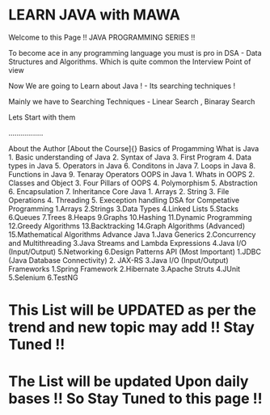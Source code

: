 # LEARN JAVA with MAWA 

Welcome to this Page !! JAVA PROGRAMMING SERIES !!

To become ace in any programming language you must is pro in DSA - Data Structures and Algorithms. Which is quite common the Interview Point of view 

Now We are going to Learn about Java ! - Its searching techniques ! 

Mainly we have to Searching Techniques - Linear Search , Binaray Search 

Lets Start with them 

.................

About the Author
  [About the Course]{}
  Basics of Progamming 
  What is Java
    1. Basic understanding of Java
    2. Syntax of Java
    3. First Program
    4. Data types in Java
    5. Operators in Java
    6. Conditons in Java
    7. Loops in Java
    8. Functions in Java
    9. Tenaray Operators
  OOPS in Java
    1. Whats in OOPS 
    2. Classes and Object
    3. Four Pillars of OOPS
    4. Polymorphism 
    5. Abstraction 
    6. Encapsulation
    7. Inheritance 
  Core Java
    1. Arrays
    2. String 
    3. File Operations
    4. Threading 
    5. Exeception handling 
  DSA for Competative Programming
    1.Arrays
    2.Strings
    3.Data Types
    4.Linked Lists
    5.Stacks
    6.Queues
    7.Trees
    8.Heaps
    9.Graphs
    10.Hashing
    11.Dynamic Programming
    12.Greedy Algorithms
    13.Backtracking
    14.Graph Algorithms (Advanced)
    15.Mathematical Algorithms
  Advance Java 
    1.Java Generics
    2.Concurrency and Multithreading
    3.Java Streams and Lambda Expressions
    4.Java I/O (Input/Output)
    5.Networking
    6.Design Patterns
  API (Most Important)
    1.JDBC (Java Database Connectivity)
    2. JAX-RS 
    3.Java I/O (Input/Output)
  Frameworks
    1.Spring Framework
    2.Hibernate
    3.Apache Struts
    4.JUnit
    5.Selenium
    6.TestNG

# This List will be UPDATED as per the trend and new topic may add !! Stay Tuned !!

# The List will be updated Upon daily bases !! So Stay Tuned to this page !! 
    
    
